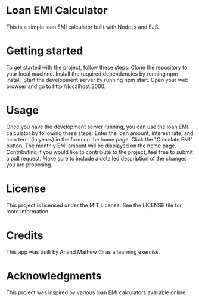 # Loan EMI Calculator
This is a simple loan EMI calculator built with Node.js and EJS.
# Getting started
To get started with the project, follow these steps:
Clone the repository to your local machine.
Install the required dependencies by running npm install.
Start the development server by running npm start.
Open your web browser and go to http://localhost:3000.
# Usage
Once you have the development server running, you can use the loan EMI calculator by following these steps:
Enter the loan amount, interest rate, and loan term (in years) in the form on the home page.
Click the "Calculate EMI" button.
The monthly EMI amount will be displayed on the home page.
Contributing
If you would like to contribute to the project, feel free to submit a pull request. Make sure to include a detailed description of the changes you are proposing.

# License
This project is licensed under the MIT License. See the LICENSE file for more information.

# Credits
This app was built by Anand Mathew :blush: as a learning exercise.

# Acknowledgments
This project was inspired by various loan EMI calculators available online.

